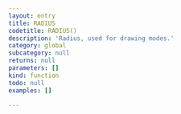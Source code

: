 ```yaml
---
layout: entry
title: RADIUS
codetitle: RADIUS()
description: 'Radius, used for drawing modes.'
category: global
subcategory: null
returns: null
parameters: []
kind: function
todo: null
examples: []

---
```

